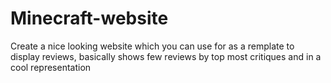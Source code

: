 # Minecraft-website

Create a nice looking website which you can use for as a remplate to display reviews, basically shows few reviews by top most critiques and in a cool representation
